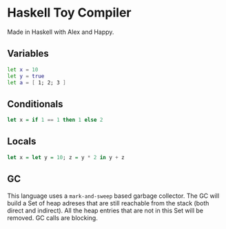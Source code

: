 # Haskell Toy Compiler

Made in Haskell with Alex and Happy.

## Variables

```sh
let x = 10
let y = true
let a = [ 1; 2; 3 ]
```

## Conditionals

```hs
let x = if 1 == 1 then 1 else 2
```

## Locals

```hs
let x = let y = 10; z = y * 2 in y + z
```

## GC

This language uses a `mark-and-sweep` based garbage collector. The GC will build a Set of heap adreses that are still reachable from the stack (both direct and indirect). All the heap entries that are not in this Set will be removed. GC calls are blocking.
